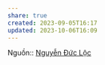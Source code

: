 ```yaml
---
share: true
created: 2023-09-05T16:17
updated: 2023-10-06T16:09
---
```

Nguồn:: [Nguyễn Đức Lộc](Nguy%E1%BB%85n%20%C4%90%E1%BB%A9c%20L%E1%BB%99c.md)
